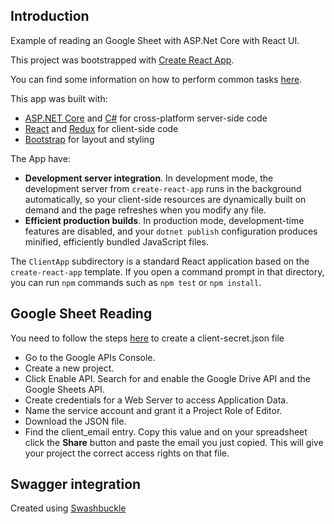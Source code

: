 ## Introduction

Example of reading an Google Sheet with ASP.Net Core with React UI.

This project was bootstrapped with [Create React App](https://github.com/facebookincubator/create-react-app).

You can find some information on how to perform common tasks [here](https://github.com/facebookincubator/create-react-app/blob/master/packages/react-scripts/template/README.md).

This app was built with:
- [ASP.NET Core](https://get.asp.net/) and [C#](https://msdn.microsoft.com/en-us/library/67ef8sbd.aspx) for cross-platform server-side code
- [React](https://facebook.github.io/react/) and [Redux](https://redux.js.org/) for client-side code
- [Bootstrap](http://getbootstrap.com/) for layout and styling

The App have:

- **Development server integration**. In development mode, the development server from `create-react-app` runs in the background automatically, so your client-side resources are dynamically built on demand and the page refreshes when you modify any file.
- **Efficient production builds**. In production mode, development-time features are disabled, and your `dotnet publish` configuration produces minified, efficiently bundled JavaScript files.

The `ClientApp` subdirectory is a standard React application based on the `create-react-app` template. If you open a command prompt in that directory, you can run `npm` commands such as `npm test` or `npm install`.

## Google Sheet Reading

You need to follow the steps [here](https://www.twilio.com/blog/2017/03/google-spreadsheets-and-net-core.html) to create a client-secret.json file

- Go to the Google APIs Console.
- Create a new project.
- Click Enable API. Search for and enable the Google Drive API and the Google Sheets API.
- Create credentials for a Web Server to access Application Data.
- Name the service account and grant it a Project Role of Editor.
- Download the JSON file.
- Find the client_email entry. Copy this value and on your spreadsheet click the **Share** button and paste the email you just copied. This will give your project the correct access rights on that file.
  
## Swagger integration

Created using [Swashbuckle](https://github.com/domaindrivendev/Swashbuckle.AspNetCore)